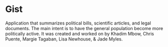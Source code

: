 # Gist
Application that summarizes political bills, scientific articles, and legal documents. The main intent is to have the general population become more politically active. It was created and worked on by Khadim Mbow, Chris Puente, Margie Tagaban, Lisa Newhouse, &amp; Jade Myles.
